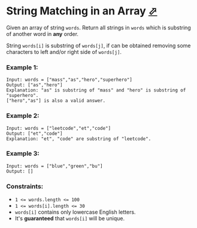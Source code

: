 # String Matching in an Array [⬀](https://leetcode.com/problems/string-matching-in-an-array/)

Given an array of string `words`. Return all strings in `words` which is substring of another word in **any** order. 

String `words[i]` is substring of `words[j]`, if can be obtained removing some characters to left and/or right side of `words[j]`.

 
### Example 1:
```
Input: words = ["mass","as","hero","superhero"]
Output: ["as","hero"]
Explanation: "as" is substring of "mass" and "hero" is substring of "superhero".
["hero","as"] is also a valid answer.
```

### Example 2:
```
Input: words = ["leetcode","et","code"]
Output: ["et","code"]
Explanation: "et", "code" are substring of "leetcode".
```

### Example 3:
```
Input: words = ["blue","green","bu"]
Output: []
```

### Constraints:

- `1 <= words.length <= 100`
- `1 <= words[i].length <= 30`
- `words[i]` contains only lowercase English letters.
- It's **guaranteed** that `words[i]` will be unique.
